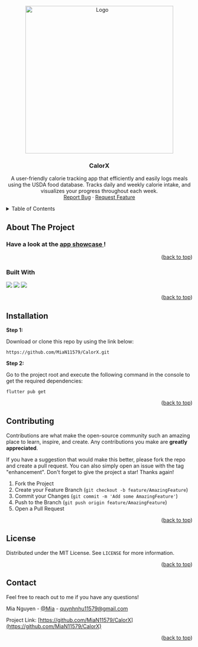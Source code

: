 
<!-- PROJECT LOGO -->
<br />
<div align="center">
  <a href="https://github.com/MiaN11579/CalorX">
    <img src="assets/images/CalorX.png" alt="Logo" width="400" height="400">
  </a>

<h3 align="center">CalorX</h3>

  <p align="center">
    A user-friendly calorie tracking app that efficiently and easily logs meals using the USDA food database. Tracks daily and weekly calorie intake, and visualizes your progress throughout each week.
    <br />
    <a href="https://github.com/MiaN11579/CalorX/issues">Report Bug</a>
    ·
    <a href="https://github.com/MiaN11579/CalorX/issues">Request Feature</a>
  </p>
</div>




<!-- TABLE OF CONTENTS -->
<details>
  <summary>Table of Contents</summary>
  <ol>
    <li>
      <a href="#about-the-project">About The Project</a>
      <ul>
        <li><a href="#built-with">Built With</a></li>
      </ul>
    </li>
    <li><a href="#installation">Installation</a></li>
    <li><a href="#contributing">Contributing</a></li>
    <li><a href="#license">License</a></li>
    <li><a href="#contact">Contact</a></li>
  </ol>
</details>



<!-- ABOUT THE PROJECT -->
## About The Project

### Have a look at the <a href="https://www.youtube.com/watch?v=549-b2WlWQA"> app showcase </a>!

<p align="right">(<a href="#readme-top">back to top</a>)</p>



### Built With

<img src="https://img.shields.io/badge/Dart-0175C2?style=for-the-badge&logo=dart&logoColor=white" />
<img src="https://img.shields.io/badge/Flutter-02569B?style=for-the-badge&logo=flutter&logoColor=white" />
<img src="https://img.shields.io/badge/firebase-ffca28?style=for-the-badge&logo=firebase&logoColor=black"/>   

<p align="right">(<a href="#readme-top">back to top</a>)</p>


## Installation
**Step 1:**

Download or clone this repo by using the link below:

```
https://github.com/MiaN11579/CalorX.git
```

**Step 2:**

Go to the project root and execute the following command in the console to get the required dependencies: 

```
flutter pub get 
```


<p align="right">(<a href="#readme-top">back to top</a>)</p>


<!-- CONTRIBUTING -->
## Contributing

Contributions are what make the open-source community such an amazing place to learn, inspire, and create. Any contributions you make are **greatly appreciated**.

If you have a suggestion that would make this better, please fork the repo and create a pull request. You can also simply open an issue with the tag "enhancement".
Don't forget to give the project a star! Thanks again!

1. Fork the Project
2. Create your Feature Branch (`git checkout -b feature/AmazingFeature`)
3. Commit your Changes (`git commit -m 'Add some AmazingFeature'`)
4. Push to the Branch (`git push origin feature/AmazingFeature`)
5. Open a Pull Request

<p align="right">(<a href="#readme-top">back to top</a>)</p>



<!-- LICENSE -->
## License

Distributed under the MIT License. See `LICENSE` for more information.

<p align="right">(<a href="#readme-top">back to top</a>)</p>



<!-- CONTACT -->
## Contact

Feel free to reach out to me if you have any questions!

Mia Nguyen - [@Mia](https://www.linkedin.com/in/mia-n-880538174/) - quynhnhu11579@gmail.com

Project Link: [https://github.com/MiaN11579/CalorX](https://github.com/MiaN11579/CalorX)

<p align="right">(<a href="#readme-top">back to top</a>)</p>
